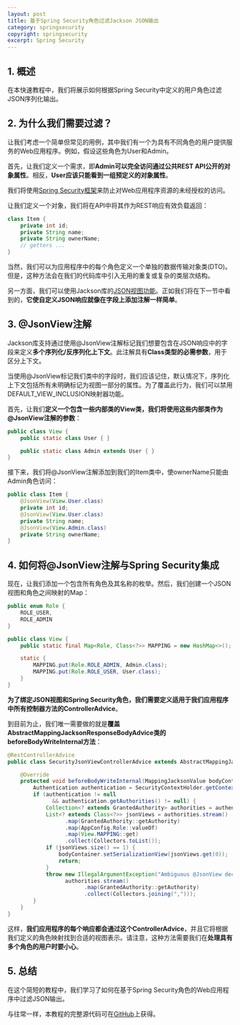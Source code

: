 ```yaml
---
layout: post
title: 基于Spring Security角色过滤Jackson JSON输出
category: springsecurity
copyright: springsecurity
excerpt: Spring Security
---
```


## 1. 概述

在本快速教程中，我们将展示如何根据Spring Security中定义的用户角色过滤JSON序列化输出。

## 2. 为什么我们需要过滤？

让我们考虑一个简单但常见的用例，其中我们有一个为具有不同角色的用户提供服务的Web应用程序。例如，假设这些角色为User和Admin。

首先，让我们定义一个需求，即**Admin可以完全访问通过公共REST API公开的对象属性**。相反，**User应该只能看到一组预定义的对象属性**。

我们将使用[Spring Security框架](https://www.baeldung.com/security-spring)来防止对Web应用程序资源的未经授权的访问。

让我们定义一个对象，我们将在API中将其作为REST响应有效负载返回：

```java
class Item {
    private int id;
    private String name;
    private String ownerName;
    // getters ...
}
```

当然，我们可以为应用程序中的每个角色定义一个单独的数据传输对象类(DTO)。但是，这种方法会在我们的代码库中引入无用的重复或复杂的类层次结构。

另一方面，我们可以使用Jackson库的[JSON视图功能](https://www.baeldung.com/jackson-json-view-annotation)。正如我们将在下一节中看到的，**它使自定义JSON响应就像在字段上添加注解一样简单**。

## 3. @JsonView注解

Jackson库支持通过使用@JsonView注解标记我们想要包含在JSON响应中的字段来定义**多个序列化/反序列化上下文**。此注解具有**Class类型的必需参数**，用于区分上下文。

当使用@JsonView标记我们类中的字段时，我们应该记住，默认情况下，序列化上下文包括所有未明确标记为视图一部分的属性。为了覆盖此行为，我们可以禁用DEFAULT_VIEW_INCLUSION映射器功能。

首先，让我们**定义一个包含一些内部类的View类，我们将使用这些内部类作为@JsonView注解的参数**：

```java
public class View {
    public static class User { }

    public static class Admin extends User { }
}
```

接下来，我们将@JsonView注解添加到我们的Item类中，使ownerName只能由Admin角色访问：

```java
public class Item {
    @JsonView(View.User.class)
    private int id;
    @JsonView(View.User.class)
    private String name;
    @JsonView(View.Admin.class)
    private String ownerName;
}
```

## 4. 如何将@JsonView注解与Spring Security集成

现在，让我们添加一个包含所有角色及其名称的枚举。然后，我们创建一个JSON视图和角色之间映射的Map：

```java
public enum Role {
    ROLE_USER,
    ROLE_ADMIN
}

public class View {
    public static final Map<Role, Class<?>> MAPPING = new HashMap<>();

    static {
        MAPPING.put(Role.ROLE_ADMIN, Admin.class);
        MAPPING.put(Role.ROLE_USER, User.class);
    }
}
```

**为了绑定JSON视图和Spring Security角色，我们需要定义适用于我们应用程序中所有控制器方法的ControllerAdvice**。

到目前为止，我们唯一需要做的就是**覆盖AbstractMappingJacksonResponseBodyAdvice类的beforeBodyWriteInternal方法**：

```java
@RestControllerAdvice
public class SecurityJsonViewControllerAdvice extends AbstractMappingJacksonResponseBodyAdvice {

    @Override
    protected void beforeBodyWriteInternal(MappingJacksonValue bodyContainer, MediaType contentType, MethodParameter returnType, ServerHttpRequest request, ServerHttpResponse response) {
        Authentication authentication = SecurityContextHolder.getContext().getAuthentication();
        if (authentication != null
              && authentication.getAuthorities() != null) {
            Collection<? extends GrantedAuthority> authorities = authentication.getAuthorities();
            List<? extends Class<?>> jsonViews = authorities.stream()
                  .map(GrantedAuthority::getAuthority)
                  .map(AppConfig.Role::valueOf)
                  .map(View.MAPPING::get)
                  .collect(Collectors.toList());
            if (jsonViews.size() == 1) {
                bodyContainer.setSerializationView(jsonViews.get(0));
                return;
            }
            throw new IllegalArgumentException("Ambiguous @JsonView declaration for roles " +
                  authorities.stream()
                        .map(GrantedAuthority::getAuthority)
                        .collect(Collectors.joining(",")));
        }
    }
}
```

这样，**我们应用程序的每个响应都会通过这个ControllerAdvice**，并且它将根据我们定义的角色映射找到合适的视图表示。请注意，这种方法需要我们在**处理具有多个角色的用户时要小心**。

## 5. 总结

在这个简短的教程中，我们学习了如何在基于Spring Security角色的Web应用程序中过滤JSON输出。

与往常一样，本教程的完整源代码可在[GitHub](https://github.com/tuyucheng7/taketoday-tutorial4j/tree/master/spring-security-modules)上获得。